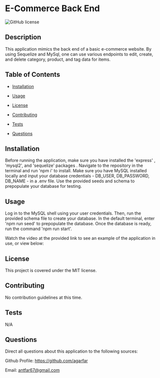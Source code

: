 # E-Commerce Back End
![GitHub license](https://img.shields.io/badge/license-MIT-blue.svg)

## Description

This application mimics the back end of a basic e-commerce website. By using Sequelize and MySql, one can use various endpoints to edit, create, and delete category, product, and tag data for items. 

## Table of Contents 

- [Installation](#installation)

- [Usage](#usage)

- [License](#license)

- [Contributing](#contributing)

- [Tests](#tests)

- [Questions](#questions)

## Installation

Before running the application, make sure you have installed the 'express' ,  'mysql2', and 'sequelize' packages . Navigate to the repository in the terminal and run 'npm i' to install. Make sure you have MySQL installed locally and input your database credentials - DB_USER, DB_PASSWORD, DB_NAME - in a .env file. Use the provided seeds and schema to prepopulate your database for testing.

## Usage

Log in to the MySQL shell using your user credentials. Then, run the provided schema file to create your database. In the default terminal, enter 'npm run seed' to prepopulate the database. Once the database is ready, run the command 'npm run start'. 

Watch the video at the provided link to see an example of the application in use, or view below: 



## License

This project is covered under the MIT license.

## Contributing

No contribution guidelines at this time.

## Tests

N/A

## Questions

Direct all questions about this application to the following sources:

Github Profile: https://github.com/agarfar

Email: antfar67@gmail.com